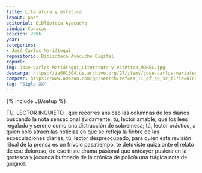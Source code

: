 ```yaml
---
title: Literatura y estética
layout: post
editorial: Biblioteca Ayacucho
ciudad: Caracas
edicion: 2006
year: 
categories: 
- José Carlos Mariátegui
repositorio: Biblioteca Ayacucho Digital
repurl:
img: Jose-Carlos-Mariátegui_Literatura y estética_MOREL.jpg
descarga: https://ia601504.us.archive.org/27/items/jose-carlos-mariategui-literatura-y-estetica/Jose%CC%81%20Carlos%20Maria%CC%81tegui-Literatura%20y%20este%CC%81tica.pdf
comprar: https://www.amazon.com/gp/search/ref=as_li_qf_sp_sr_tl?ie=UTF8&tag=morelcoop-20&keywords=josé carlos mariátegui&index=aps&camp=1789&creative=9325&linkCode=ur2&linkId=2ea4a3f86da3b52e3687156714f842b7
tag: "Siglo XX"
---
```

{% include JB/setup %}

TÚ, LECTOR INQUIETO , que recorres ansioso las columnas de los diarios buscando la nota sensacional ávidamente; tú, lector amable, que los lees regalado y sereno como una distracción de sobremesa; tú, lector práctico, a quien sólo atraen las noticias en que se refleja la fiebre de las especulaciones diarias; tú, lector despreocupado, para quien esta revisión ritual de la prensa es un frívolo pasatiempo, te detuviste quizá ante el relato de ese doloroso, de ese triste drama pasional que anteayer pusiera en la grotesca y jocunda bufonada de la crónica de policía una trágica nota de guignol.
